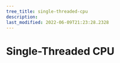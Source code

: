```yaml
---
tree_title: single-threaded-cpu
description: 
last_modified: 2022-06-09T21:23:28.2328
---
```


# Single-Threaded CPU
